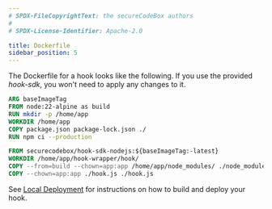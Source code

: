 ```yaml
---
# SPDX-FileCopyrightText: the secureCodeBox authors
#
# SPDX-License-Identifier: Apache-2.0

title: Dockerfile
sidebar_position: 5
---
```


The Dockerfile for a hook looks like the following.
If you use the provided _hook-sdk_, you won't need to apply any changes to it.

```Dockerfile
ARG baseImageTag
FROM node:22-alpine as build
RUN mkdir -p /home/app
WORKDIR /home/app
COPY package.json package-lock.json ./
RUN npm ci --production

FROM securecodebox/hook-sdk-nodejs:${baseImageTag:-latest}
WORKDIR /home/app/hook-wrapper/hook/
COPY --from=build --chown=app:app /home/app/node_modules/ ./node_modules/
COPY --chown=app:app ./hook.js ./hook.js
```

See [Local Deployment](/docs/contributing/local-deployment) for instructions on how to build and deploy your hook.
